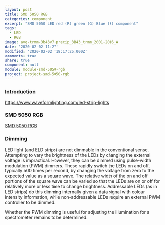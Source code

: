 ```yaml
---
layout: post
title: SMD 5050 RGB
categories: component
excerpt: "SMD 5050 LED red (R) green (G) Blue (B) component"
tags:
  - LED
  - RGB
image: avg-trmm-3b43v7-precip_3B43_trmm_2001-2016_A
date: '2020-02-02 11:27'
modified: '2020-02-02 T18:17:25.000Z'
comments: true
share: true
component: null
module: module-smd-5050-rgb
project: project-smd-5050-rgb
---
```

<script src="https://karttur.github.io/common/assets/js/karttur/togglediv.js"></script>

### Introduction

https://www.waveformlighting.com/led-strip-lights

### SMD 5050 RGB

[SMD 5050 RGB](https://www.tweaking4all.com/wp-content/uploads/2014/01/5050LED.pdf)

### Dimming

LED light (and ELD strips) are not dimmable in the conventional sense. Attempting to vary the brightness of the LEDs by changing the external voltage is impractical. However, they can be dimmed using pulse-width modulation (PWM) dimmers. These rapidly switch the LEDs on and off, typically 500 times per second, by changing the voltage from zero to the expected value as a square wave. The relative width of the on and off portions of the square wave can be varied so that the LEDs are on or off for relatively more or less time to change brightness. Addressable LEDs (as in LED strips) do this dimming internally given a data signal with colour intensity information, while non-addressable LEDs require an external PWM controller to be dimmed.

Whether the PWM dimming is useful for adjusting the illumination for a spectrometer remains to be determined.
